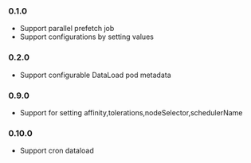 ### 0.1.0

- Support parallel prefetch job
- Support configurations by setting values

### 0.2.0

- Support configurable DataLoad pod metadata

### 0.9.0
- Support for setting affinity,tolerations,nodeSelector,schedulerName

### 0.10.0
- Support cron dataload